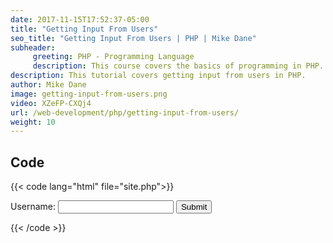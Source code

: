 ```yaml
---
date: 2017-11-15T17:52:37-05:00
title: "Getting Input From Users"
seo_title: "Getting Input From Users | PHP | Mike Dane"
subheader:
     greeting: PHP - Programming Language
     description: This course covers the basics of programming in PHP. Work your way through the videos and we'll teach you everything you need to know to start your programming journey!
description: This tutorial covers getting input from users in PHP.
author: Mike Dane
image: getting-input-from-users.png
video: XZeFP-CXQj4
url: /web-development/php/getting-input-from-users/
weight: 10
---
```


## Code

{{< code lang="html" file="site.php">}}
<form action="site.php" method="GET">
     Username: <input type="text" name="username">
     <input type="submit">
</form>

<?php
     echo $_GET["username"];
?>
{{< /code >}}